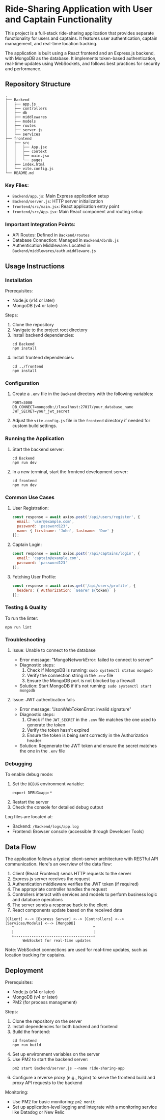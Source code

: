 # Ride-Sharing Application with User and Captain Functionality

This project is a full-stack ride-sharing application that provides separate functionality for users and captains. It features user authentication, captain management, and real-time location tracking.

The application is built using a React frontend and an Express.js backend, with MongoDB as the database. It implements token-based authentication, real-time updates using WebSockets, and follows best practices for security and performance.

## Repository Structure

```
.
├── Backend
│   ├── app.js
│   ├── controllers
│   ├── db
│   ├── middlewares
│   ├── models
│   ├── routes
│   ├── server.js
│   └── services
├── frontend
│   ├── src
│   │   ├── App.jsx
│   │   ├── context
│   │   ├── main.jsx
│   │   └── pages
│   ├── index.html
│   └── vite.config.js
└── README.md
```

### Key Files:

- `Backend/app.js`: Main Express application setup
- `Backend/server.js`: HTTP server initialization
- `frontend/src/main.jsx`: React application entry point
- `frontend/src/App.jsx`: Main React component and routing setup

### Important Integration Points:

- API Routes: Defined in `Backend/routes`
- Database Connection: Managed in `Backend/db/db.js`
- Authentication Middleware: Located in `Backend/middlewares/auth.middleware.js`

## Usage Instructions

### Installation

Prerequisites:
- Node.js (v14 or later)
- MongoDB (v4 or later)

Steps:
1. Clone the repository
2. Navigate to the project root directory
3. Install backend dependencies:
   ```
   cd Backend
   npm install
   ```
4. Install frontend dependencies:
   ```
   cd ../frontend
   npm install
   ```

### Configuration

1. Create a `.env` file in the `Backend` directory with the following variables:
   ```
   PORT=3000
   DB_CONNECT=mongodb://localhost:27017/your_database_name
   JWT_SECRET=your_jwt_secret
   ```
2. Adjust the `vite.config.js` file in the `frontend` directory if needed for custom build settings.

### Running the Application

1. Start the backend server:
   ```
   cd Backend
   npm run dev
   ```
2. In a new terminal, start the frontend development server:
   ```
   cd frontend
   npm run dev
   ```

### Common Use Cases

1. User Registration:
   ```javascript
   const response = await axios.post('/api/users/register', {
     email: 'user@example.com',
     password: 'password123',
     name: { firstname: 'John', lastname: 'Doe' }
   });
   ```

2. Captain Login:
   ```javascript
   const response = await axios.post('/api/captains/login', {
     email: 'captain@example.com',
     password: 'password123'
   });
   ```

3. Fetching User Profile:
   ```javascript
   const response = await axios.get('/api/users/profile', {
     headers: { Authorization: `Bearer ${token}` }
   });
   ```

### Testing & Quality

To run the linter:
```
npm run lint
```

### Troubleshooting

1. Issue: Unable to connect to the database
   - Error message: "MongoNetworkError: failed to connect to server"
   - Diagnostic steps:
     1. Check if MongoDB is running: `sudo systemctl status mongodb`
     2. Verify the connection string in the `.env` file
     3. Ensure the MongoDB port is not blocked by a firewall
   - Solution: Start MongoDB if it's not running: `sudo systemctl start mongodb`

2. Issue: JWT authentication fails
   - Error message: "JsonWebTokenError: invalid signature"
   - Diagnostic steps:
     1. Check if the `JWT_SECRET` in the `.env` file matches the one used to generate the token
     2. Verify the token hasn't expired
     3. Ensure the token is being sent correctly in the Authorization header
   - Solution: Regenerate the JWT token and ensure the secret matches the one in the `.env` file

### Debugging

To enable debug mode:
1. Set the `DEBUG` environment variable:
   ```
   export DEBUG=app:*
   ```
2. Restart the server
3. Check the console for detailed debug output

Log files are located at:
- Backend: `/Backend/logs/app.log`
- Frontend: Browser console (accessible through Developer Tools)

## Data Flow

The application follows a typical client-server architecture with RESTful API communication. Here's an overview of the data flow:

1. Client (React Frontend) sends HTTP requests to the server
2. Express.js server receives the request
3. Authentication middleware verifies the JWT token (if required)
4. The appropriate controller handles the request
5. Controllers interact with services and models to perform business logic and database operations
6. The server sends a response back to the client
7. React components update based on the received data

```
[Client] <--> [Express Server] <--> [Controllers] <--> [Services/Models] <--> [MongoDB]
   ^                                    ^
   |                                    |
   +------------------------------------+
        WebSocket for real-time updates
```

Note: WebSocket connections are used for real-time updates, such as location tracking for captains.

## Deployment

Prerequisites:
- Node.js (v14 or later)
- MongoDB (v4 or later)
- PM2 (for process management)

Steps:
1. Clone the repository on the server
2. Install dependencies for both backend and frontend
3. Build the frontend:
   ```
   cd frontend
   npm run build
   ```
4. Set up environment variables on the server
5. Use PM2 to start the backend server:
   ```
   pm2 start Backend/server.js --name ride-sharing-app
   ```
6. Configure a reverse proxy (e.g., Nginx) to serve the frontend build and proxy API requests to the backend

Monitoring:
- Use PM2 for basic monitoring: `pm2 monit`
- Set up application-level logging and integrate with a monitoring service like Datadog or New Relic
